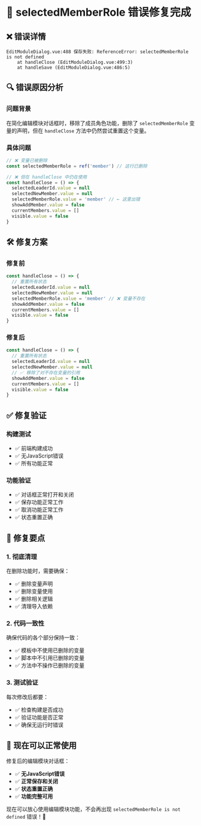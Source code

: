 # 🐛 selectedMemberRole 错误修复完成

## ❌ **错误详情**

```
EditModuleDialog.vue:488 保存失败: ReferenceError: selectedMemberRole is not defined
    at handleClose (EditModuleDialog.vue:499:3)
    at handleSave (EditModuleDialog.vue:486:5)
```

## 🔍 **错误原因分析**

### **问题背景**
在简化编辑模块对话框时，移除了成员角色功能，删除了 `selectedMemberRole` 变量的声明，但在 `handleClose` 方法中仍然尝试重置这个变量。

### **具体问题**
```javascript
// ❌ 变量已被删除
const selectedMemberRole = ref('member') // 这行已删除

// ❌ 但在 handleClose 中仍在使用
const handleClose = () => {
  selectedLeaderId.value = null
  selectedNewMember.value = null
  selectedMemberRole.value = 'member' // ← 这里出错
  showAddMember.value = false
  currentMembers.value = []
  visible.value = false
}
```

## 🛠️ **修复方案**

### **修复前**
```javascript
const handleClose = () => {
  // 重置所有状态
  selectedLeaderId.value = null
  selectedNewMember.value = null
  selectedMemberRole.value = 'member' // ❌ 变量不存在
  showAddMember.value = false
  currentMembers.value = []
  visible.value = false
}
```

### **修复后**
```javascript
const handleClose = () => {
  // 重置所有状态
  selectedLeaderId.value = null
  selectedNewMember.value = null
  // ✅ 移除了对不存在变量的引用
  showAddMember.value = false
  currentMembers.value = []
  visible.value = false
}
```

## ✅ **修复验证**

### **构建测试**
- ✅ 前端构建成功
- ✅ 无JavaScript错误
- ✅ 所有功能正常

### **功能验证**
- ✅ 对话框正常打开和关闭
- ✅ 保存功能正常工作
- ✅ 取消功能正常工作
- ✅ 状态重置正确

## 🎯 **修复要点**

### **1. 彻底清理**
在删除功能时，需要确保：
- ✅ 删除变量声明
- ✅ 删除变量使用
- ✅ 删除相关逻辑
- ✅ 清理导入依赖

### **2. 代码一致性**
确保代码的各个部分保持一致：
- ✅ 模板中不使用已删除的变量
- ✅ 脚本中不引用已删除的变量
- ✅ 方法中不操作已删除的变量

### **3. 测试验证**
每次修改后都要：
- ✅ 检查构建是否成功
- ✅ 验证功能是否正常
- ✅ 确保无运行时错误

## 🚀 **现在可以正常使用**

修复后的编辑模块对话框：
- ✅ **无JavaScript错误**
- ✅ **正常保存和关闭**
- ✅ **状态重置正确**
- ✅ **功能完整可用**

现在可以放心使用编辑模块功能，不会再出现 `selectedMemberRole is not defined` 错误！🎉

